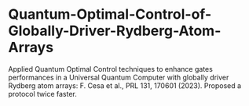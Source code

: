 # Quantum-Optimal-Control-of-Globally-Driver-Rydberg-Atom-Arrays
Applied Quantum Optimal Control techniques to enhance gates performances in a Universal Quantum Computer with globally driver Rydberg atom arrays: F. Cesa et al., PRL 131, 170601 (2023). Proposed a protocol twice faster.
